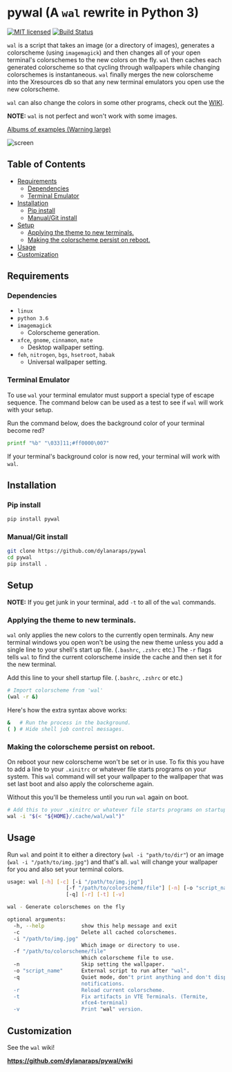 # pywal (A `wal` rewrite in Python 3)

[![MIT licensed](https://img.shields.io/badge/license-MIT-blue.svg)](./LICENSE.md) [![Build Status](https://travis-ci.org/dylanaraps/pywal.svg?branch=master)](https://travis-ci.org/dylanaraps/pywal)

`wal` is a script that takes an image (or a directory of images), generates a colorscheme (using `imagemagick`) and then changes all of your open terminal's colorschemes to the new colors on the fly. `wal` then caches each generated colorscheme so that cycling through wallpapers while changing colorschemes is instantaneous. `wal` finally merges the new colorscheme into the Xresources db so that any new terminal emulators you open use the new colorscheme.

`wal` can also change the colors in some other programs, check out the [WIKI](https://github.com/dylanaraps/pywal/wiki).

**NOTE:** `wal` is not perfect and won't work with some images.

[Albums of examples (Warning large)](https://dylanaraps.com/pages/rice)

![screen](http://i.imgur.com/4aLsvvW.png)


## Table of Contents

<!-- vim-markdown-toc GFM -->
* [Requirements](#requirements)
    * [Dependencies](#dependencies)
    * [Terminal Emulator](#terminal-emulator)
* [Installation](#installation)
    * [Pip install](#pip-install)
    * [Manual/Git install](#manualgit-install)
* [Setup](#setup)
    * [Applying the theme to new terminals.](#applying-the-theme-to-new-terminals)
    * [Making the colorscheme persist on reboot.](#making-the-colorscheme-persist-on-reboot)
* [Usage](#usage)
* [Customization](#customization)

<!-- vim-markdown-toc -->


## Requirements


### Dependencies

- `linux`
- `python 3.6`
- `imagemagick`
    - Colorscheme generation.
- `xfce`, `gnome`, `cinnamon`, `mate`
    - Desktop wallpaper setting.
- `feh`, `nitrogen`, `bgs`, `hsetroot`, `habak`
    - Universal wallpaper setting.


### Terminal Emulator

To use `wal` your terminal emulator must support a special type of escape sequence. The command below can be used as a test to see if `wal` will work with your setup.

Run the command below, does the background color of your terminal become red?

```sh
printf "%b" "\033]11;#ff0000\007"
```

If your terminal's background color is now red, your terminal will work with `wal`.


## Installation


### Pip install

```sh
pip install pywal
```

### Manual/Git install

```sh
git clone https://github.com/dylanaraps/pywal
cd pywal
pip install .
```


## Setup

**NOTE:** If you get junk in your terminal, add `-t` to all of the `wal` commands.

### Applying the theme to new terminals.

`wal` only applies the new colors to the currently open terminals. Any new terminal windows you open won't be using the new theme unless you add a single line to your shell's start up file. (`.bashrc`, `.zshrc` etc.) The `-r` flags tells `wal` to find the current colorscheme inside the cache and then set it for the new terminal.

Add this line to your shell startup file. (`.bashrc`, `.zshrc` or etc.)

```sh
# Import colorscheme from 'wal'
(wal -r &)
```

Here's how the extra syntax above works:

```sh
&   # Run the process in the background.
( ) # Hide shell job control messages.
```

### Making the colorscheme persist on reboot.

On reboot your new colorscheme won't be set or in use. To fix this you have to add a line to your `.xinitrc` or whatever file starts programs on your system. This `wal` command will set your wallpaper to the wallpaper that was set last boot and also apply the colorscheme again.

Without this you'll be themeless until you run `wal` again on boot.

```sh
# Add this to your .xinitrc or whatever file starts programs on startup.
wal -i "$(< "${HOME}/.cache/wal/wal")"
```


## Usage

Run `wal` and point it to either a directory (`wal -i "path/to/dir"`) or an image (`wal -i "/path/to/img.jpg"`) and that's all. `wal` will change your wallpaper for you and also set your terminal colors.

```sh
usage: wal [-h] [-c] [-i "/path/to/img.jpg"]
                   [-f "/path/to/colorscheme/file"] [-n] [-o "script_name"]
                   [-q] [-r] [-t] [-v]

wal - Generate colorschemes on the fly

optional arguments:
  -h, --help            show this help message and exit
  -c                    Delete all cached colorschemes.
  -i "/path/to/img.jpg"
                        Which image or directory to use.
  -f "/path/to/colorscheme/file"
                        Which colorscheme file to use.
  -n                    Skip setting the wallpaper.
  -o "script_name"      External script to run after "wal".
  -q                    Quiet mode, don"t print anything and don't display
                        notifications.
  -r                    Reload current colorscheme.
  -t                    Fix artifacts in VTE Terminals. (Termite,
                        xfce4-terminal)
  -v                    Print "wal" version.
```

## Customization

See the `wal` wiki!

**https://github.com/dylanaraps/pywal/wiki**
